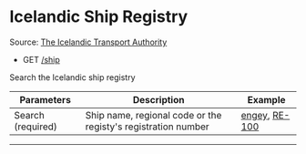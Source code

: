 # Icelandic Ship Registry

Source: [The Icelandic Transport Authority](https://www.samgongustofa.is/siglingar/skrar-og-utgafa/skipaskra/uppfletting/)

- GET [/ship](https://apis.is/ship)

Search the Icelandic ship registry

| Parameters        | Description                                                   | Example                                                                                     |
|-------------------|---------------------------------------------------------------|---------------|
| Search (required) | Ship name, regional code or the registy's registration number | [engey](https://apis.is/ship?search=engey), [RE-100](https://apis.is/ship?search=RE-100) |

---

